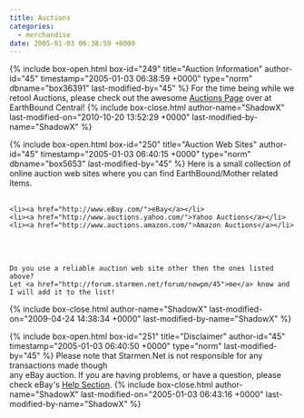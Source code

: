```yaml
---
title: Auctions
categories:
  - merchandise
date: 2005-01-03 06:38:59 +0000
---
```

{% include box-open.html box-id="249" title="Auction Information" author-id="45" timestamp="2005-01-03 06:38:59 +0000" type="norm" dbname="box36391" last-modified-by="45" %}
For the time being while we retool Auctions, please check out the awesome <a href="http://earthboundcentral.com/earthbound-mother-auctions/">Auctions Page</a> over at EarthBound Central!
{% include box-close.html author-name="ShadowX" last-modified-on="2010-10-20 13:52:29 +0000" last-modified-by-name="ShadowX" %}

{% include box-open.html box-id="250" title="Auction Web Sites" author-id="45" timestamp="2005-01-03 06:40:15 +0000" type="norm" dbname="box5653" last-modified-by="45" %}
	Here is a small collection of online auction web sites where you can find 
	EarthBound/Mother related items.
<br /><br />

	<li><a href="http://www.eBay.com/">eBay</a></li>
	<li><a href="http://www.auctions.yahoo.com/">Yahoo Auctions</a></li>
	<li><a href="http://www.auctions.amazon.com/">Amazon Auctions</a></li>

<br /><br />

	Do you use a reliable auction web site other then the ones listed above? 
	Let <a href="http://forum.starmen.net/forum/newpm/45">me</a> know and I will add it to the list!
{% include box-close.html author-name="ShadowX" last-modified-on="2009-04-24 14:38:34 +0000" last-modified-by-name="ShadowX" %}

{% include box-open.html box-id="251" title="Disclaimer" author-id="45" timestamp="2005-01-03 06:40:50 +0000" type="norm" last-modified-by="45" %}
	Please note that Starmen.Net is not responsible for any transactions made though  
	any eBay auction. If you are having problems, or have a question, please check eBay's 
	<a href="http://pages.ebay.com/help/index_popup.html">Help Section</a>.
{% include box-close.html author-name="ShadowX" last-modified-on="2005-01-03 06:43:16 +0000" last-modified-by-name="ShadowX" %}
